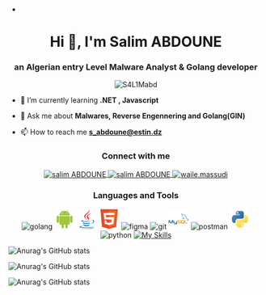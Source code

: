 -

<h1 align="center">Hi 👋, I'm Salim ABDOUNE</h1>
<h3 align="center">an Algerian entry Level Malware Analyst & Golang developer</h3>

<p align="center"> 
  <img src="https://komarev.com/ghpvc/?username=S4L1Mabd&label=Profile%20views&color=0e75b6&style=flat" alt="S4L1Mabd" /> 
</p>

- 🌱 I’m currently learning **.NET , Javascript**

- 💬 Ask me about **Malwares, Reverse Engennering and Golang(GIN)**

- 📫 How to reach me **s_abdoune@estin.dz**

<h3 align="center">Connect with me</h3>
<div align="center" style="text-decoration: none;">
  <a href="https://www.linkedin.com/in/salim-abdoune-8a6474230" target="blank">
    <img align="center" src="https://raw.githubusercontent.com/rahuldkjain/github-profile-readme-generator/master/src/images/icons/Social/linked-in-alt.svg" alt="salim ABDOUNE" height="30" width="40" />
  </a>
  <a href="https://web.facebook.com/people/SaLim-Abdoune" target="blank">
    <img align="center" src="https://raw.githubusercontent.com/rahuldkjain/github-profile-readme-generator/master/src/images/icons/Social/facebook.svg" alt="salim ABDOUNE" height="30" width="40" />
  </a>
  <a href="https://www.instagram.com/_sal._.im" target="blank">
    <img align="center" src="https://raw.githubusercontent.com/rahuldkjain/github-profile-readme-generator/master/src/images/icons/Social/instagram.svg" alt="waile.massudi" height="30" width="40" />
  </a>
</div>

<h3 align="center">Languages and Tools</h3>
<p align="center">
  <img src="https://www.vectorlogo.zone/logos/golang/golang-ar21.svg" alt="golang" width="60" height="60"/>
  <img src="https://raw.githubusercontent.com/devicons/devicon/master/icons/android/android-original.svg" alt="android" width="40" height="40"/>
  <img src="https://raw.githubusercontent.com/devicons/devicon/master/icons/java/java-original.svg" alt="java" width="40" height="40"/>
  <img src="https://raw.githubusercontent.com/devicons/devicon/master/icons/html5/html5-original.svg" alt="html5" width="40" height="40"/>
  <img src="https://www.vectorlogo.zone/logos/figma/figma-icon.svg" alt="figma" width="40" height="40"/>

  <img src="https://www.vectorlogo.zone/logos/git-scm/git-scm-icon.svg" alt="git" width="40" height="40"/>
  <img src="https://raw.githubusercontent.com/devicons/devicon/master/icons/mysql/mysql-original-wordmark.svg" alt="mysql" width="40" height="40"/>
  <img src="https://www.vectorlogo.zone/logos/getpostman/getpostman-icon.svg" alt="postman" width="40" height="40"/>
  <img src="https://raw.githubusercontent.com/devicons/devicon/master/icons/python/python-original.svg" alt="python" width="40" height="40"/>
  <img src="https://www.vectorlogo.zone/logos/dotnet/dotnet-ar21.svg" alt="python" width="40" height="40"/>
   <a href="https://skillicons.dev">
    <img src="https://skillicons.dev/icons?i=mysql,vscode,git,linux,docker,bash,figma" alt="My Skills" />
  </a>
</p>

![Anurag's GitHub stats](https://github-readme-stats.vercel.app/api/top-langs?username=S4L1Mabd&show_icons=true&theme=transparent)

![Anurag's GitHub stats](https://github-readme-stats.vercel.app/api?username=S4L1Mabd&show_icons=true&theme=transparent)

![Anurag's GitHub stats](https://github-readme-streak-stats.herokuapp.com/?user=S4L1Mabd&theme=transparent)











